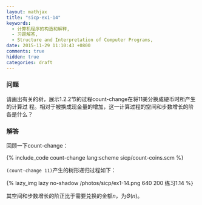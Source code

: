 ```yaml
---
layout: mathjax
title: "sicp-ex1-14"
keywords:
  - 计算机程序的构造和解释,
  - 习题解答,
  - Structure and Interpretation of Computer Programs,
date: 2015-11-29 11:10:43 +0800
comments: true
hidden: true
categories: draft
---
```


### 问题

请画出有关的树，展示1.2.2节的过程count-change在将11美分换成硬币时所产生的计算过
程。相对于被换成现金量的增加，这一计算过程的空间和步数增长的阶各是什么？

### 解答

回顾一下count-change：

{% include_code count-change lang:scheme sicp/count-coins.scm %}

`(count-change 11)`产生的树形递归过程如下：

{% lazy_img lazy no-shadow /photos/sicp/ex1-14.png  640 200 练习1.14 %}

其空间和步数增长的阶正比于需要兑换的金额$n$，为$\Theta(n)$。
